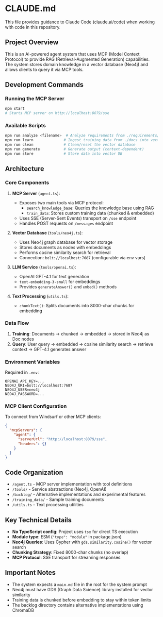# CLAUDE.md

This file provides guidance to Claude Code (claude.ai/code) when working with code in this repository.

## Project Overview

This is an AI-powered agent system that uses MCP (Model Context Protocol) to provide RAG (Retrieval-Augmented Generation) capabilities. The system stores domain knowledge in a vector database (Neo4j) and allows clients to query it via MCP tools.

## Development Commands

### Running the MCP Server

```sh
npm start
# Starts MCP server on http://localhost:8079/sse
```

### Available Scripts

```sh
npm run analyze <filename>  # Analyze requirements from ./requirements/<filename>.md
npm run learn              # Ingest training data from ./docs into vector DB
npm run clean              # Clean/reset the vector database
npm run generate           # Generate output (context-dependent)
npm run store              # Store data into vector DB
```

## Architecture

### Core Components

1. **MCP Server** (`agent.ts`):

   - Exposes two main tools via MCP protocol:
     - `search_knowledge_base`: Queries the knowledge base using RAG
     - `train_data`: Stores custom training data (chunked & embedded)
   - Uses SSE (Server-Sent Events) transport on `/sse` endpoint
   - Handles POST requests on `/messages` endpoint

2. **Vector Database** (`tools/neo4j.ts`):

   - Uses Neo4j graph database for vector storage
   - Stores documents as nodes with embeddings
   - Performs cosine similarity search for retrieval
   - Connection: `bolt://localhost:7687` (configurable via env vars)

3. **LLM Service** (`tools/openai.ts`):

   - OpenAI GPT-4.1 for text generation
   - `text-embedding-3-small` for embeddings
   - Provides `generateAnswer()` and `embed()` methods

4. **Text Processing** (`utils.ts`):
   - `chunkText()`: Splits documents into 8000-char chunks for embedding

### Data Flow

1. **Training**: Documents → chunked → embedded → stored in Neo4j as Doc nodes
2. **Query**: User query → embedded → cosine similarity search → retrieve context → GPT-4.1 generates answer

### Environment Variables

Required in `.env`:

```
OPENAI_API_KEY=...
NEO4J_URI=bolt://localhost:7687
NEO4J_USER=neo4j
NEO4J_PASSWORD=...
```

### MCP Client Configuration

To connect from Windsurf or other MCP clients:

```json
{
  "mcpServers": {
    "agent": {
      "serverUrl": "http://localhost:8079/sse",
      "headers": {}
    }
  }
}
```

## Code Organization

- `/agent.ts` - MCP server implementation with tool definitions
- `/tools/` - Service abstractions (Neo4j, OpenAI)
- `/backlog/` - Alternative implementations and experimental features
- `/training_data/` - Sample training documents
- `/utils.ts` - Text processing utilities

## Key Technical Details

- **No TypeScript config**: Project uses `tsx` for direct TS execution
- **Module type**: ESM (`"type": "module"` in package.json)
- **Neo4j Queries**: Uses Cypher with `gds.similarity.cosine()` for vector search
- **Chunking Strategy**: Fixed 8000-char chunks (no overlap)
- **MCP Protocol**: SSE transport for streaming responses

## Important Notes

- The system expects a `main.md` file in the root for the system prompt
- Neo4j must have GDS (Graph Data Science) library installed for vector similarity
- Training data is chunked before embedding to stay within token limits
- The backlog directory contains alternative implementations using ChromaDB

